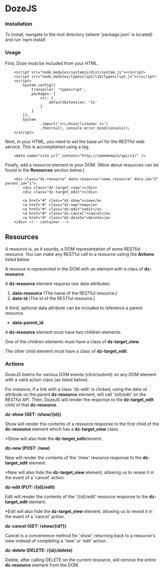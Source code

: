 # DozeJS

### Installation
To install, navigate to the root directory (where 'package.json' is located) and run 'npm install'.

### Usage

First, Doze must be included from your HTML.

```
    <script src="node_modules/systemjs/dist/system.js"></script>
    <script src="node_modules/typescript/lib/typescript.js"></script>
    <script>
        System.config({
            transpiler: 'typescript',
            packages: {
                src: {
                    defaultExtension: 'ts'
                }
            }
        });
        System
                .import('src/doze/listener.ts')
                .then(null, console.error.bind(console));
    </script>
```

Next, in your HTML, you need to set the base url for the RESTful web service. This is accomplished using a <meta> tag.

```
	<meta name="site_url" content="http://somedomain/api/v1/" />
```

Finally, add a resource element to your DOM. (More about resources can be found in the **Resources** section below.)

```
    <div class="dz-resource" data-resource="some_resource" data-id="2" parent_id="1">
        <div class="dz-target_view"></div>
        <div class="dz-target_edit"></div>

        <a href="#" class="dz-show">view</a>
        <a href="#" class="dz-new">new</a>
        <a href="#" class="dz-edit">edit</a>
        <a href="#" class="dz-cancel">cancel</a>
        <a href="#" class="dz-delete">delete</a>
    </div> <!-- container -->
```

## Resources
A resource is, as it sounds, a DOM representation of some RESTful resource.
You can make any RESTful call to a resource usting the **Actions** listed below.

A resouce is represented in the DOM with an element with a class of **dz-resource**.

A **dz-resource** element requires two data attributes:

1. **data-resource** (The name of the RESTful resource.)
2. **data-id**	(The id of the RESTful resource.)

A third, optional data attribute can be included to reference a parent resource.

- **data-parent_id**

A **dz-resource** element must have two children elements.

One of the children elements must have a class of **dz-target_view**.

The other child element must have a class of **dz-target_edit**.

### Actions

DozeJS listens for various DOM events (click/submit) on any DOM element with a valid action class (as listed below).

For instance, if a link with a class 'dz-edit' is clicked, using the data-id attribute on the parent **dz-resource** element, will call '{id}/edit' on the RESTful API. Then, DozeJS will render the response to the **dz-target_edit** child of that **dz-resource**.

**dz-show (GET: /show/{id})**

Show will render the contents of a resource response to the first child of the **dz-resource** element which has a  **dz-target_view** class.

*Show will also hide the **dz-target_edit**element.

**dz-new (POST: /new)**

New will render the contents of the '/new' resource response to the **dz-target_edit** element.

*New will also hide the **dz-target_view** element, allowing us to reveal it in the event of a 'cancel' action.

**dz-edit (PUT: /{id}/edit)**

Edit will render the contents of the '/{id}/edit' resource response to the **dz-target_edit** element.

*Edit will also hide the **dz-target_view** element, allowing us to reveal it in the event of a 'cancel' action.

**dz-cancel (GET: /show/{id?})**

Cancel is a convenience method for 'show', returning back to a resource's view instead of completing a 'new' or 'edit' action.

**dz-delete (DELETE: /{id}/delete)**

Delete, after calling DELETE on the current resource, will remove the entire **dz-resource** element from the DOM.